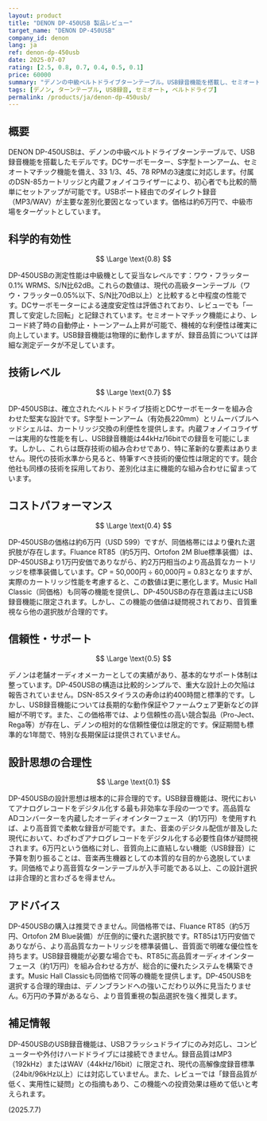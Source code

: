 ```yaml
---
layout: product
title: "DENON DP-450USB 製品レビュー"
target_name: "DENON DP-450USB"
company_id: denon
lang: ja
ref: denon-dp-450usb
date: 2025-07-07
rating: [2.5, 0.8, 0.7, 0.4, 0.5, 0.1]
price: 60000
summary: "デノンの中級ベルトドライブターンテーブル。USB録音機能を搭載し、セミオート機能が便利だが、6万円台の価格設定に対してFluance RT85（5万円、Ortofon 2M Blue標準装備）という強力な競合が存在。付属カートリッジの品質を考慮すると、コストパフォーマンスは劣悪。"
tags: [デノン, ターンテーブル, USB録音, セミオート, ベルトドライブ]
permalink: /products/ja/denon-dp-450usb/
---
```


## 概要

DENON DP-450USBは、デノンの中級ベルトドライブターンテーブルで、USB録音機能を搭載したモデルです。DCサーボモーター、S字型トーンアーム、セミオートマチック機能を備え、33 1/3、45、78 RPMの3速度に対応します。付属のDSN-85カートリッジと内蔵フォノイコライザーにより、初心者でも比較的簡単にセットアップが可能です。USBポート経由でのダイレクト録音（MP3/WAV）が主要な差別化要因となっています。価格は約6万円で、中級市場をターゲットとしています。

## 科学的有効性

$$ \Large \text{0.8} $$

DP-450USBの測定性能は中級機として妥当なレベルです：ワウ・フラッター0.1% WRMS、S/N比62dB。これらの数値は、現代の高級ターンテーブル（ワウ・フラッター0.05%以下、S/N比70dB以上）と比較すると中程度の性能です。DCサーボモーターによる速度安定性は評価されており、レビューでも「一貫して安定した回転」と記録されています。セミオートマチック機能により、レコード終了時の自動停止・トーンアーム上昇が可能で、機械的な利便性は確実に向上しています。USB録音機能は物理的に動作しますが、録音品質については詳細な測定データが不足しています。

## 技術レベル

$$ \Large \text{0.7} $$

DP-450USBは、確立されたベルトドライブ技術とDCサーボモーターを組み合わせた堅実な設計です。S字型トーンアーム（有効長220mm）とリムーバブルヘッドシェルは、カートリッジ交換の利便性を提供します。内蔵フォノイコライザーは実用的な性能を有し、USB録音機能は44kHz/16bitでの録音を可能にします。しかし、これらは既存技術の組み合わせであり、特に革新的な要素はありません。現代の技術水準から見ると、特筆すべき技術的優位性は限定的です。競合他社も同様の技術を採用しており、差別化は主に機能的な組み合わせに留まっています。

## コストパフォーマンス

$$ \Large \text{0.4} $$

DP-450USBの価格は約6万円（USD 599）ですが、同価格帯にはより優れた選択肢が存在します。Fluance RT85（約5万円、Ortofon 2M Blue標準装備）は、DP-450USBより1万円安価でありながら、約2万円相当のより高品質なカートリッジを標準装備しています。CP = 50,000円 ÷ 60,000円 = 0.83となりますが、実際のカートリッジ性能を考慮すると、この数値は更に悪化します。Music Hall Classic（同価格）も同等の機能を提供し、DP-450USBの存在意義は主にUSB録音機能に限定されます。しかし、この機能の価値は疑問視されており、音質重視なら他の選択肢が合理的です。

## 信頼性・サポート

$$ \Large \text{0.5} $$

デノンは老舗オーディオメーカーとしての実績があり、基本的なサポート体制は整っています。DP-450USBの構造は比較的シンプルで、重大な設計上の欠陥は報告されていません。DSN-85スタイラスの寿命は約400時間と標準的です。しかし、USB録音機能については長期的な動作保証やファームウェア更新などの詳細が不明です。また、この価格帯では、より信頼性の高い競合製品（Pro-Ject、Rega等）が存在し、デノンの相対的な信頼性優位は限定的です。保証期間も標準的な1年間で、特別な長期保証は提供されていません。

## 設計思想の合理性

$$ \Large \text{0.1} $$

DP-450USBの設計思想は根本的に非合理的です。USB録音機能は、現代においてアナログレコードをデジタル化する最も非効率な手段の一つです。高品質なADコンバーターを内蔵したオーディオインターフェース（約1万円）を使用すれば、より高音質で柔軟な録音が可能です。また、音楽のデジタル配信が普及した現代において、わざわざアナログレコードをデジタル化する必要性自体が疑問視されます。6万円という価格に対し、音質向上に直結しない機能（USB録音）に予算を割り振ることは、音楽再生機器としての本質的な目的から逸脱しています。同価格でより高音質なターンテーブルが入手可能である以上、この設計選択は非合理的と言わざるを得ません。

## アドバイス

DP-450USBの購入は推奨できません。同価格帯では、Fluance RT85（約5万円、Ortofon 2M Blue装備）が圧倒的に優れた選択肢です。RT85は1万円安価でありながら、より高品質なカートリッジを標準装備し、音質面で明確な優位性を持ちます。USB録音機能が必要な場合でも、RT85に高品質オーディオインターフェース（約1万円）を組み合わせる方が、総合的に優れたシステムを構築できます。Music Hall Classicも同価格で同等の機能を提供します。DP-450USBを選択する合理的理由は、デノンブランドへの強いこだわり以外に見当たりません。6万円の予算があるなら、より音質重視の製品選択を強く推奨します。

## 補足情報

DP-450USBのUSB録音機能は、USBフラッシュドライブにのみ対応し、コンピューターや外付けハードドライブには接続できません。録音品質はMP3（192kHz）またはWAV（44kHz/16bit）に限定され、現代の高解像度録音標準（24bit/96kHz以上）には対応していません。また、レビューでは「録音品質が低く、実用性に疑問」との指摘もあり、この機能への投資効果は極めて低いと考えられます。

(2025.7.7)